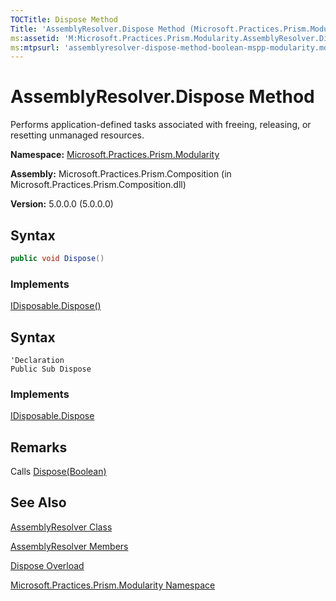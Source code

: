 ```yaml
---
TOCTitle: Dispose Method
Title: 'AssemblyResolver.Dispose Method (Microsoft.Practices.Prism.Modularity)'
ms:assetid: 'M:Microsoft.Practices.Prism.Modularity.AssemblyResolver.Dispose'
ms:mtpsurl: 'assemblyresolver-dispose-method-boolean-mspp-modularity.md'
---
```


# AssemblyResolver.Dispose Method

Performs application-defined tasks associated with freeing, releasing, or resetting unmanaged resources.

**Namespace:** [Microsoft.Practices.Prism.Modularity](/patterns-practices/reference/mspp-modularity-namespace)

**Assembly:** Microsoft.Practices.Prism.Composition (in Microsoft.Practices.Prism.Composition.dll)

**Version:** 5.0.0.0 (5.0.0.0)

## Syntax

```C#
public void Dispose()
```

### Implements

[IDisposable.Dispose()](http://msdn.microsoft.com/en-us/library/es4s3w1d)

## Syntax

```VB
'Declaration
Public Sub Dispose
```

### Implements

[IDisposable.Dispose](http://msdn.microsoft.com/en-us/library/es4s3w1d)

## Remarks

Calls [Dispose(Boolean)](/patterns-practices/reference/assemblyresolver-dispose-method-boolean-mspp-modularity)

## See Also

[AssemblyResolver Class](/patterns-practices/reference/assemblyresolver-class-mspp-modularity)

[AssemblyResolver Members](/patterns-practices/reference/assemblyresolver-members-mspp-modularity)

[Dispose Overload](/patterns-practices/reference/assemblyresolver-dispose-method-boolean-mspp-modularity)

[Microsoft.Practices.Prism.Modularity Namespace](/patterns-practices/reference/mspp-modularity-namespace)


